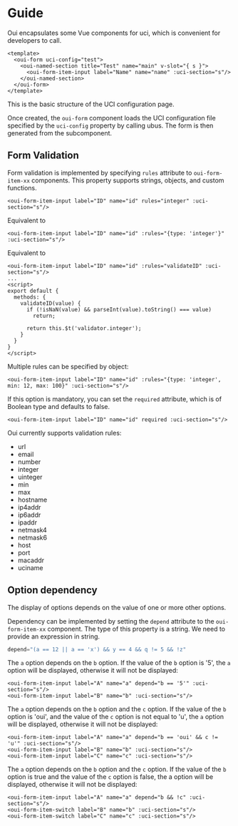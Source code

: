 # Guide

Oui encapsulates some Vue components for uci, which is convenient for developers to call.

``` vue
<template>
  <oui-form uci-config="test">
    <oui-named-section title="Test" name="main" v-slot="{ s }">
      <oui-form-item-input label="Name" name="name" :uci-section="s"/>
    </oui-named-section>
  </oui-form>
</template>
```
This is the basic structure of the UCI configuration page.

Once created, the `oui-form` component loads the UCI configuration file specified by the `uci-config`
property by calling ubus. The form is then generated from the subcomponent.

## Form Validation

Form validation is implemented by specifying `rules` attribute to `oui-form-item-xx` components. This property supports strings, objects, and custom functions.

``` vue
<oui-form-item-input label="ID" name="id" rules="integer" :uci-section="s"/>
```
Equivalent to
``` vue
<oui-form-item-input label="ID" name="id" :rules="{type: 'integer'}" :uci-section="s"/>
```
Equivalent to
``` vue
<oui-form-item-input label="ID" name="id" :rules="validateID" :uci-section="s"/>
...
<script>
export default {
  methods: {
    validateID(value) {
      if (!isNaN(value) && parseInt(value).toString() === value)
        return;

      return this.$t('validator.integer');
    }
  }
}
</script>
```

Multiple rules can be specified by object:
``` vue
<oui-form-item-input label="ID" name="id" :rules="{type: 'integer', min: 12, max: 100}" :uci-section="s"/>
```

If this option is mandatory, you can set the `required` attribute, which is of Boolean type and defaults to false.
``` vue
<oui-form-item-input label="ID" name="id" required :uci-section="s"/>
```

Oui currently supports validation rules:
- url
- email
- number
- integer
- uinteger
- min
- max
- hostname
- ip4addr
- ip6addr
- ipaddr
- netmask4
- netmask6
- host
- port
- macaddr
- uciname

## Option dependency

The display of options depends on the value of one or more other options.

Dependency can be implemented by setting the `depend` attribute to the `oui-form-item-xx` component. The type of this property is a string. We need to provide an expression in string.
``` js
depend="(a == 12 || a == 'x') && y == 4 && q != 5 && !z"
```

The `a` option depends on the `b` option. If the value of the `b` option is '5', the `a` option will be displayed, otherwise it will not be displayed:
``` vue
<oui-form-item-input label="A" name="a" depend="b == '5'" :uci-section="s"/>
<oui-form-item-input label="B" name="b" :uci-section="s"/>
```

The `a` option depends on the `b` option and the `c` option. If the value of the `b` option is 'oui', and the value of the `c` option
is not equal to 'u', the `a` option will be displayed, otherwise it will not be displayed:
``` vue
<oui-form-item-input label="A" name="a" depend="b == 'oui' && c != 'u'" :uci-section="s"/>
<oui-form-item-input label="B" name="b" :uci-section="s"/>
<oui-form-item-input label="C" name="c" :uci-section="s"/>
```

The `a` option depends on the `b` option and the `c` option. If the value of the `b` option is true and the value of the
`c` option is false, the a option will be displayed, otherwise it will not be displayed:
``` vue
<oui-form-item-input label="A" name="a" depend="b && !c" :uci-section="s"/>
<oui-form-item-switch label="B" name="b" :uci-section="s"/>
<oui-form-item-switch label="C" name="c" :uci-section="s"/>
```
